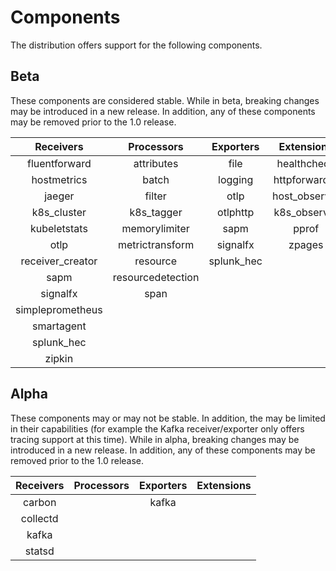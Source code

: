# Components

The distribution offers support for the following components.

## Beta

These components are considered stable. While in beta, breaking changes may be
introduced in a new release. In addition, any of these components may be
removed prior to the 1.0 release.

| Receivers        | Processors        | Exporters  | Extensions    |
| :--------------: | :--------:        | :-------:  | :--------:    |
| fluentforward    | attributes        | file       | healthcheck   |
| hostmetrics      | batch             | logging    | httpforwarder |
| jaeger           | filter            | otlp       | host_observer |
| k8s_cluster      | k8s_tagger        | otlphttp   | k8s_observer  |
| kubeletstats     | memorylimiter     | sapm       | pprof         |
| otlp             | metrictransform   | signalfx   | zpages        |
| receiver_creator | resource          | splunk_hec |               |
| sapm             | resourcedetection |            |               |
| signalfx         | span              |            |               |
| simpleprometheus |                   |            |               |
| smartagent       |                   |            |               |
| splunk_hec       |                   |            |               |
| zipkin           |                   |            |               |

## Alpha

These components may or may not be stable. In addition, the may be limited in
their capabilities (for example the Kafka receiver/exporter only offers tracing
support at this time). While in alpha, breaking changes may be introduced in a
new release. In addition, any of these components may be removed prior to the
1.0 release.

| Receivers      | Processors | Exporters | Extensions |
| :-------:      | :--------: | :-------: | :--------: |
| carbon         |            | kafka     |            |
| collectd       |            |           |            |
| kafka          |            |           |            |
| statsd         |            |           |            |
